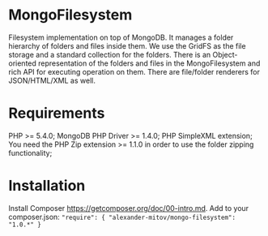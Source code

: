 MongoFilesystem
===============

Filesystem implementation on top of MongoDB. It manages a folder hierarchy of folders and files inside them. We use the GridFS as the file storage and a standard collection for the folders. There is an Object-oriented representation of the folders and files in the MongoFilesystem and rich API for executing operation on them. There are file/folder renderers for JSON/HTML/XML as well. 

Requirements
==============
PHP >= 5.4.0;
MongoDB PHP Driver >= 1.4.0;
PHP SimpleXML extension;
You need the PHP Zip extension >= 1.1.0 in order to use the folder zipping functionality;

Installation
==============
Install Composer https://getcomposer.org/doc/00-intro.md.
Add to your composer.json:
    ```"require": {
        "alexander-mitov/mongo-filesystem": "1.0.*"
    }```
